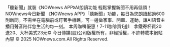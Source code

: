「聽新聞」就裝《NOWnews APP》AI朗讀功能 輕鬆掌握新聞不用再低頭！
NOWnews今日新聞
                            《NOWnews APP》「聽新聞」功能，每日為您朗讀超過600則新聞。不需坐在電腦前或盯著手機瞧，可一邊做家事、開車、運動，讓AI語音主播用聲音陪伴您生活的每一刻。
                        本周咖啡優惠！7-11咖啡買1送1　拿鐵寄杯買20送20、大杯美式23元© 今日傳媒(股)公司版權所有，非經授權，不許轉載本網站內容 © 2025 NOWnews.com.All Rights Reserved.